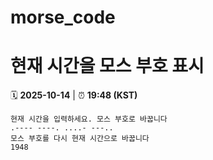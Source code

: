 # morse_code
# 현재 시간을 모스 부호 표시
<!-- MORSE_TIME_START -->
🗓️ **2025-10-14** | ⏰ **19:48 (KST)**

```
현재 시간을 입력하세요. 모스 부호로 바꿉니다
.---- ----. ....- ---..
모스 부호를 다시 현재 시간으로 바꿉니다
1948
```
<!-- MORSE_TIME_END -->
